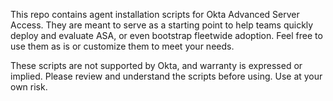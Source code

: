 This repo contains agent installation scripts for Okta Advanced Server Access.  They are meant to serve as a starting point to help teams quickly deploy and evaluate ASA, or even bootstrap fleetwide adoption.  Feel free to use them as is or customize them to meet your needs.  

These scripts are not supported by Okta, and warranty is expressed or implied.  Please review and understand the scripts before using.  Use at your own risk.

